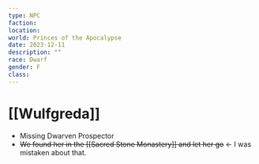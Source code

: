 ```yaml
---
type: NPC
faction: 
location: 
world: Princes of the Apocalypse
date: 2023-12-11
description: ""
race: Dwarf
gender: F
class:
---
```

# [[Wulfgreda]]

- Missing Dwarven Prospector
- ~~We found her in the [[Sacred Stone Monastery]] and let her go~~ ← I was mistaken about that.